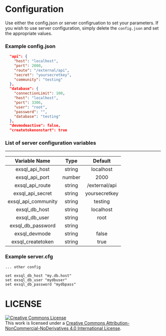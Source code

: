 # Configuration

Use either the config.json or server configruation to set your parameters. If you wish to use server configuration, simply delete the `config.json`
and set the appropriate values.

### Example config.json
```json
  "api": {
    "host": "localhost",
    "port": 2000,
    "route": "/external/api",
    "secret": "yoursecretkey",
    "community": "testing"
  },
  "database": {
    "connectionLimit": 100,
    "host": "localhost",
    "port": 3306,
    "user": "root",
    "password": "",
    "database": "testing"
  },
  "devmodeactive": false,
  "createtokenonstart": true
```

### List of server configuration variables
---

|    Variable Name    |  Type  |    Default    |
| :-----------------: | :----: | :-----------: |
|   exsql_api_host    | string |   localhost   |
|   exsql_api_port    | number |     2000      |
|   exsql_api_route   | string | /external/api |
|  exsql_api_secret   | string | yoursecretkey |
| exsql_api_community | string |    testing    |
|    exsql_db_host    | string |   localhost   |
|    exsql_db_user    | string |     root      |
|  exsql_db_password  | string |               |
|    exsql_devmode    | string |     false     |
|  exsql_createtoken  | string |     true      |

### Example server.cfg

```
... other config

set exsql_db_host "my.db.host"
set exsql_db_user "mydbuser"
set exsql_db_password "mydbpass"
```



# LICENSE

<a rel="license" href="http://creativecommons.org/licenses/by-nc-nd/4.0/"><img alt="Creative Commons License" style="border-width:0" src="https://i.creativecommons.org/l/by-nc-nd/4.0/88x31.png" /></a><br />This work is licensed under a <a rel="license" href="http://creativecommons.org/licenses/by-nc-nd/4.0/">Creative Commons Attribution-NonCommercial-NoDerivatives 4.0 International License</a>.
